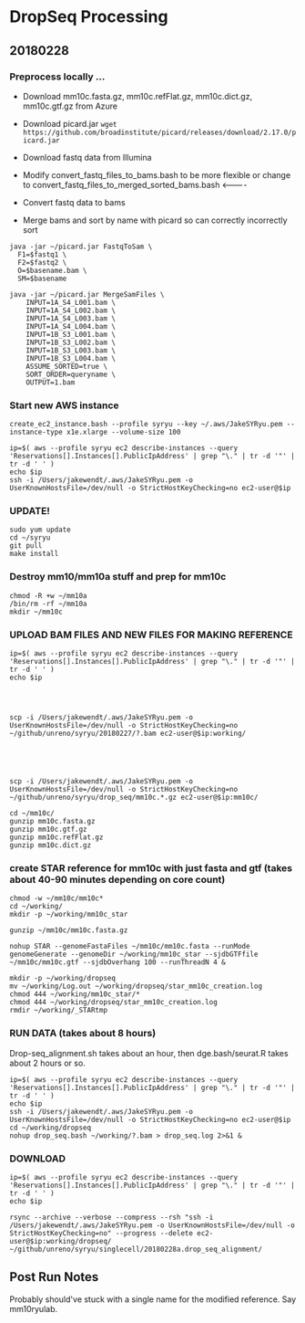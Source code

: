 #	DropSeq Processing

##	20180228


###	Preprocess locally ...

* Download mm10c.fasta.gz, mm10c.refFlat.gz, mm10c.dict.gz, mm10c.gtf.gz from Azure
* Download picard.jar `wget https://github.com/broadinstitute/picard/releases/download/2.17.0/picard.jar`

* Download fastq data from Illumina
* Modify convert\_fastq\_files\_to\_bams.bash to be more flexible or change to convert\_fastq\_files\_to\_merged\_sorted\_bams.bash <----
* Convert fastq data to bams
* Merge bams and sort by name with picard so can correctly incorrectly sort

```
java -jar ~/picard.jar FastqToSam \
  F1=$fastq1 \
  F2=$fastq2 \
  O=$basename.bam \
  SM=$basename

java -jar ~/picard.jar MergeSamFiles \
	INPUT=1A_S4_L001.bam \
	INPUT=1A_S4_L002.bam \
	INPUT=1A_S4_L003.bam \
	INPUT=1A_S4_L004.bam \
	INPUT=1B_S3_L001.bam \
	INPUT=1B_S3_L002.bam \
	INPUT=1B_S3_L003.bam \
	INPUT=1B_S3_L004.bam \
	ASSUME_SORTED=true \
	SORT_ORDER=queryname \
	OUTPUT=1.bam
```


###	Start new AWS instance

```
create_ec2_instance.bash --profile syryu --key ~/.aws/JakeSYRyu.pem --instance-type x1e.xlarge --volume-size 100

ip=$( aws --profile syryu ec2 describe-instances --query 'Reservations[].Instances[].PublicIpAddress' | grep "\." | tr -d '"' | tr -d ' ' )
echo $ip
ssh -i /Users/jakewendt/.aws/JakeSYRyu.pem -o UserKnownHostsFile=/dev/null -o StrictHostKeyChecking=no ec2-user@$ip
```

###	UPDATE!

```
sudo yum update
cd ~/syryu
git pull
make install
```

###	Destroy mm10/mm10a stuff and prep for mm10c

```
chmod -R +w ~/mm10a
/bin/rm -rf ~/mm10a
mkdir ~/mm10c
```

###	UPLOAD BAM FILES AND NEW FILES FOR MAKING REFERENCE

```
ip=$( aws --profile syryu ec2 describe-instances --query 'Reservations[].Instances[].PublicIpAddress' | grep "\." | tr -d '"' | tr -d ' ' )
echo $ip




scp -i /Users/jakewendt/.aws/JakeSYRyu.pem -o UserKnownHostsFile=/dev/null -o StrictHostKeyChecking=no ~/github/unreno/syryu/20180227/?.bam ec2-user@$ip:working/





scp -i /Users/jakewendt/.aws/JakeSYRyu.pem -o UserKnownHostsFile=/dev/null -o StrictHostKeyChecking=no ~/github/unreno/syryu/drop_seq/mm10c.*.gz ec2-user@$ip:mm10c/
```


```
cd ~/mm10c/
gunzip mm10c.fasta.gz
gunzip mm10c.gtf.gz
gunzip mm10c.refFlat.gz
gunzip mm10c.dict.gz
```

###	create STAR reference for mm10c with just fasta and gtf (takes about 40-90 minutes depending on core count)


```
chmod -w ~/mm10c/mm10c*
cd ~/working/
mkdir -p ~/working/mm10c_star

gunzip ~/mm10c/mm10c.fasta.gz

nohup STAR --genomeFastaFiles ~/mm10c/mm10c.fasta --runMode genomeGenerate --genomeDir ~/working/mm10c_star --sjdbGTFfile ~/mm10c/mm10c.gtf --sjdbOverhang 100 --runThreadN 4 &
```

```
mkdir -p ~/working/dropseq
mv ~/working/Log.out ~/working/dropseq/star_mm10c_creation.log
chmod 444 ~/working/mm10c_star/*
chmod 444 ~/working/dropseq/star_mm10c_creation.log
rmdir ~/working/_STARtmp
```

###	RUN DATA (takes about 8 hours)

Drop-seq\_alignment.sh takes about an hour, then dge.bash/seurat.R takes about 2 hours or so.

```
ip=$( aws --profile syryu ec2 describe-instances --query 'Reservations[].Instances[].PublicIpAddress' | grep "\." | tr -d '"' | tr -d ' ' )
echo $ip
ssh -i /Users/jakewendt/.aws/JakeSYRyu.pem -o UserKnownHostsFile=/dev/null -o StrictHostKeyChecking=no ec2-user@$ip
cd ~/working/dropseq
nohup drop_seq.bash ~/working/?.bam > drop_seq.log 2>&1 &
```


###	DOWNLOAD

```
ip=$( aws --profile syryu ec2 describe-instances --query 'Reservations[].Instances[].PublicIpAddress' | grep "\." | tr -d '"' | tr -d ' ' )
echo $ip

rsync --archive --verbose --compress --rsh "ssh -i /Users/jakewendt/.aws/JakeSYRyu.pem -o UserKnownHostsFile=/dev/null -o StrictHostKeyChecking=no" --progress --delete ec2-user@$ip:working/dropseq/ ~/github/unreno/syryu/singlecell/20180228a.drop_seq_alignment/
```





##	Post Run Notes

Probably should've stuck with a single name for the modified reference. Say mm10ryulab.


